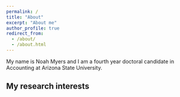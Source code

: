 ```yaml
---
permalink: /
title: "About"
excerpt: "About me"
author_profile: true
redirect_from:
  - /about/
  - /about.html
---
```


My name is Noah Myers and I am a fourth year doctoral candidate in Accounting at Arizona State University.

My research interests
-----
